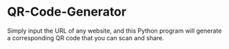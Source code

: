 # QR-Code-Generator
Simply input the URL of any website, and this Python program will generate a corresponding QR code that you can scan and share.
